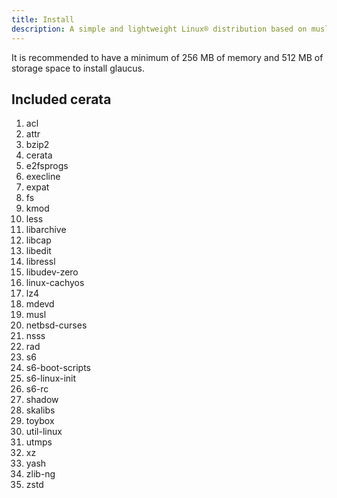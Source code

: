 ```yaml
---
title: Install
description: A simple and lightweight Linux® distribution based on musl libc and toybox
---
```


It is recommended to have a minimum of 256 MB of memory and 512 MB of storage
space to install glaucus.

## Included cerata
1. acl
2. attr
3. bzip2
4. cerata
5. e2fsprogs
6. execline
7. expat
8. fs
9. kmod
10. less
11. libarchive
12. libcap
13. libedit
14. libressl
15. libudev-zero
16. linux-cachyos
17. lz4
18. mdevd
19. musl
20. netbsd-curses
21. nsss
22. rad
23. s6
24. s6-boot-scripts
25. s6-linux-init
26. s6-rc
27. shadow
28. skalibs
29. toybox
30. util-linux
31. utmps
32. xz
33. yash
34. zlib-ng
35. zstd
